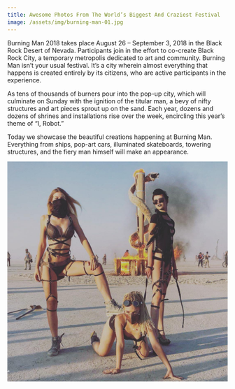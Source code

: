 ```yaml
---
title: Awesome Photos From The World’s Biggest And Craziest Festival
image: /assets/img/burning-man-01.jpg
---
```


Burning Man 2018 takes place August 26 – September 3, 2018 in the Black Rock Desert of Nevada. Participants join in the effort to co-create Black Rock City, a temporary metropolis dedicated to art and community. Burning Man isn’t your usual festival. It’s a city wherein almost everything that happens is created entirely by its citizens, who are active participants in the experience.

As tens of thousands of burners pour into the pop-up city, which will culminate on Sunday with the ignition of the titular man, a bevy of nifty structures and art pieces sprout up on the sand. Each year, dozens and dozens of shrines and installations rise over the week, encircling this year’s theme of “I, Robot.”

Today we showcase the beautiful creations happening at Burning Man. Everything from ships, pop-art cars, illuminated skateboards, towering structures, and the fiery man himself will make an appearance.

![](/assets/img/burning-man-02.jpg?raw=true)
